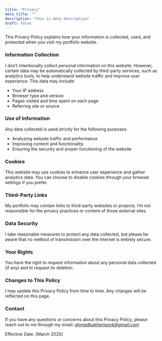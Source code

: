 ```yaml
---
title: "Privacy"
meta_title: ""
description: "this is meta description"
draft: false
---
```


This Privacy Policy explains how your information is collected, used, and protected when you visit my portfolio website.

### Information Collection

I don’t intentionally collect personal information on this website. However, certain data may be automatically collected by third-party services, such as analytics tools, to help understand website traffic and improve user experience. This data may include:

- Your IP address
- Browser type and version
- Pages visited and time spent on each page
- Referring site or source

### Use of Information

Any data collected is used strictly for the following purposes:

- Analyzing website traffic and performance
- Improving content and functionality
- Ensuring the security and proper functioning of the website

### Cookies

This website may use cookies to enhance user experience and gather analytics data. You can choose to disable cookies through your browser settings if you prefer.

### Third-Party Links

My portfolio may contain links to third-party websites or projects. I’m not responsible for the privacy practices or content of those external sites.

### Data Security

I take reasonable measures to protect any data collected, but please be aware that no method of transmission over the internet is entirely secure.

### Your Rights

You have the right to request information about any personal data collected (if any) and to request its deletion.

### Changes to This Policy

I may update this Privacy Policy from time to time. Any changes will be reflected on this page.

### Contact

If you have any questions or concerns about this Privacy Policy, please reach out to me through my email:
*ahmadbukhariwork@gmail.com*

Effective Date: [March 2025]
